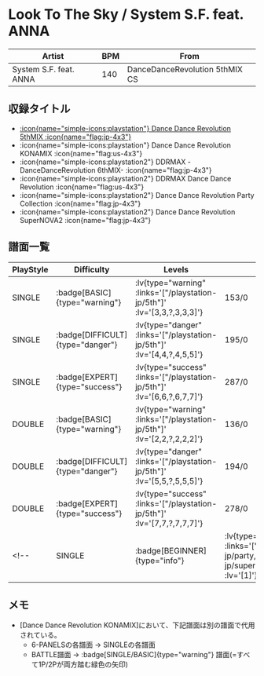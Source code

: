 # Look To The Sky / System S.F. feat. ANNA

|Artist|BPM|From|
|------|---|----|
|System S.F. feat. ANNA|140|DanceDanceRevolution 5thMIX CS|

## 収録タイトル

- [ :icon{name="simple-icons:playstation"} Dance Dance Revolution 5thMIX :icon{name="flag:jp-4x3"} ](/playstation-jp/5th)
- :icon{name="simple-icons:playstation"} Dance Dance Revolution KONAMIX :icon{name="flag:us-4x3"}
- :icon{name="simple-icons:playstation2"} DDRMAX -DanceDanceRevolution 6thMIX- :icon{name="flag:jp-4x3"}
- :icon{name="simple-icons:playstation2"} DDRMAX Dance Dance Revolution :icon{name="flag:us-4x3"}
- :icon{name="simple-icons:playstation2"} Dance Dance Revolution Party Collection :icon{name="flag:jp-4x3"}
- :icon{name="simple-icons:playstation2"} Dance Dance Revolution SuperNOVA2 :icon{name="flag:jp-4x3"}

## 譜面一覧

|PlayStyle|Difficulty|Levels|Notes|Movie|
|---------|----------|------|-----|-----|
|SINGLE| :badge[BASIC]{type="warning"} | :lv{type="warning" :links='["/playstation-jp/5th"]' :lv='[3,3,?,3,3,3]'} |153/0||
|SINGLE| :badge[DIFFICULT]{type="danger"} | :lv{type="danger" :links='["/playstation-jp/5th"]' :lv='[4,4,?,4,5,5]'} |195/0||
|SINGLE| :badge[EXPERT]{type="success"} | :lv{type="success" :links='["/playstation-jp/5th"]' :lv='[6,6,?,6,7,7]'} |287/0||
|DOUBLE| :badge[BASIC]{type="warning"} | :lv{type="warning" :links='["/playstation-jp/5th"]' :lv='[2,2,?,2,2,2]'} |136/0||
|DOUBLE| :badge[DIFFICULT]{type="danger"} | :lv{type="danger" :links='["/playstation-jp/5th"]' :lv='[5,5,?,5,5,5]'} |194/0||
|DOUBLE| :badge[EXPERT]{type="success"} | :lv{type="success" :links='["/playstation-jp/5th"]' :lv='[7,7,?,7,7,7]'} |278/0||
<!-- |SINGLE| :badge[BEGINNER]{type="info"} | :lv{type="info" :links='["/playstation2-jp/party,/playstation2-jp/supernova2"]' :lv='[1]'} |100/0|| -->

## メモ

- [Dance Dance Revolution KONAMIX]において、下記譜面は別の譜面で代用されている。
  - 6-PANELSの各譜面 → SINGLEの各譜面
  - BATTLE譜面 → :badge[SINGLE/BASIC]{type="warning"} 譜面(=すべて1P/2Pが両方踏む緑色の矢印)
